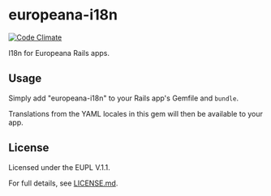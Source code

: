 # europeana-i18n

[![Code Climate](https://codeclimate.com/github/europeana/europeana-i18n-ruby/badges/gpa.svg)](https://codeclimate.com/github/europeana/europeana-i18n-ruby)

I18n for Europeana Rails apps.

## Usage

Simply add "europeana-i18n" to your Rails app's Gemfile and `bundle`.

Translations from the YAML locales in this gem will then be available to your
app.

## License
Licensed under the EUPL V.1.1.

For full details, see [LICENSE.md](LICENSE.md).
